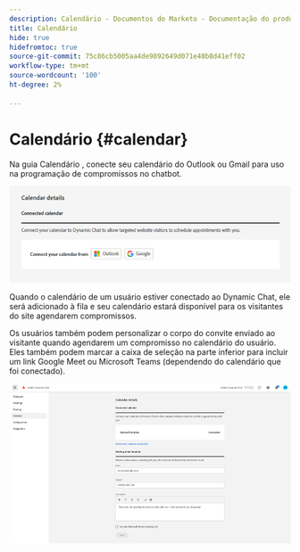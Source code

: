 ```yaml
---
description: Calendário - Documentos do Marketo - Documentação do produto
title: Calendário
hide: true
hidefromtoc: true
source-git-commit: 75c86cb5005aa4de9892649d071e48b8d41eff02
workflow-type: tm+mt
source-wordcount: '100'
ht-degree: 2%

---
```


# Calendário {#calendar}

Na guia Calendário , conecte seu calendário do Outlook ou Gmail para uso na programação de compromissos no chatbot.

![](assets/calendar-1.png)

Quando o calendário de um usuário estiver conectado ao Dynamic Chat, ele será adicionado à fila e seu calendário estará disponível para os visitantes do site agendarem compromissos.

Os usuários também podem personalizar o corpo do convite enviado ao visitante quando agendarem um compromisso no calendário do usuário. Eles também podem marcar a caixa de seleção na parte inferior para incluir um link Google Meet ou Microsoft Teams (dependendo do calendário que foi conectado).

![](assets/calendar-2.png)
